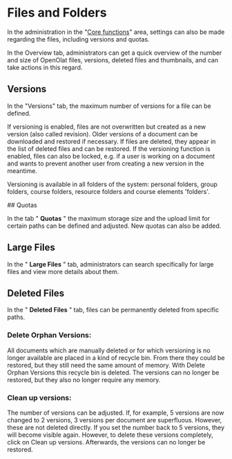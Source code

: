 # Files and Folders

In the administration in the "[Core functions](Core_functions.md)" area,
settings can also be made regarding the files, including versions and quotas.

In the Overview tab, administrators can get a quick overview of the number and
size of OpenOlat files, versions, deleted files and thumbnails, and can take
actions in this regard.

## Versions

In the "Versions" tab, the maximum number of versions for a file can be
defined.

If versioning is enabled, files are not overwritten but created as a new
version (also called revision). Older versions of a document can be downloaded
and restored if necessary. If files are deleted, they appear in the list of
deleted files and can be restored. If the versioning function is enabled,
files can also be locked, e.g. if a user is working on a document and wants to
prevent another user from creating a new version in the meantime.

Versioning is available in all folders of the system: personal folders, group
folders, course folders, resource folders and course elements 'folders'.

## Quotas

In the tab " **Quotas** " the maximum storage size and the upload limit for
certain paths can be defined and adjusted. New quotas can also be added.

## Large Files

In the " **Large Files** " tab, administrators can search specifically for
large files and view more details about them.

## Deleted Files

In the " **Deleted Files** " tab, files can be permanently deleted from
specific paths.

### Delete Orphan Versions:

All documents which are manually deleted or for which versioning is no longer
available are placed in a kind of recycle bin. From there they could be
restored, but they still need the same amount of memory. With Delete Orphan
Versions this recycle bin is deleted. The versions can no longer be restored,
but they also no longer require any memory.  

### Clean up versions:

The number of versions can be adjusted. If, for example, 5 versions are now
changed to 2 versions, 3 versions per document are superfluous. However, these
are not deleted directly. If you set the number back to 5 versions, they will
become visible again. However, to delete these versions completely, click on
Clean up versions. Afterwards, the versions can no longer be restored.

